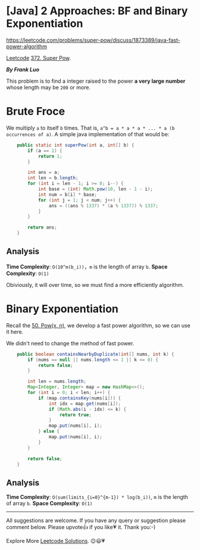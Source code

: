 # [Java] 2 Approaches: BF and Binary Exponentiation

https://leetcode.com/problems/super-pow/discuss/1873389/java-fast-power-algorithm

[Leetcode](https://leetcode-cn.com/) [372. Super Pow](https://leetcode-cn.com/problems/super-pow/).

***By Frank Luo***

This problem is to find a integer raised to the power **a very large number** whose length may be `200` or more.

# Brute Froce

We multiply `a` to itself `b` times. That is, `a^b = a * a * a * ... * a (b occurrences of a)`. A simple java implementation of that would be:

```java
    public static int superPow(int a, int[] b) {
        if (a == 1) {
            return 1;
        }

        int ans = a;
        int len = b.length;
        for (int i = len - 1; i >= 0; i--) {
            int base = (int) Math.pow(10, len - 1 - i);
            int num = b[i] * base;
            for (int j = 1; j < num; j++) {
                ans = ((ans % 1337) * (a % 1337)) % 1337;
            }
        }

        return ans;
    }
```

## Analysis

**Time Complexity**: `O(10^m(b_i))`，`m` is the length of array `b`.
**Space Complexity**: `O(1)`

Obiviously, it will over time, so we must find a more efficiently algorithm.

# Binary Exponentiation

Recall the [50. Pow(x, n)](https://leetcode.com/problems/powx-n/), we develop a fast power algorithm, so we can use it here.

We didn't need to change the method of fast power.

```java
    public boolean containsNearbyDuplicate(int[] nums, int k) {
        if (nums == null || nums.length <= 1 || k <= 0) {
            return false;
        }

        int len = nums.length;
        Map<Integer, Integer> map = new HashMap<>();
        for (int i = 0; i < len; i++) {
            if (map.containsKey(nums[i])) {
                int idx = map.get(nums[i]);
                if (Math.abs(i - idx) <= k) {
                    return true;
                }
                map.put(nums[i], i);
            } else {
                map.put(nums[i], i);
            }
        }

        return false;
    }
```

## Analysis

**Time Complexity**: `O(sum(limits_{i=0}^{m-1}) * log(b_i))`, `m` is the length of array `b`.
**Space Complexity**: `O(1)`

------------

All suggestions are welcome. 
If you have any query or suggestion please comment below.
Please upvote👍 if you like💗 it. Thank you:-)

Explore More [Leetcode Solutions](https://leetcode.com/discuss/general-discussion/1868912/My-Leetcode-Solutions-All-In-One). 😉😃💗

